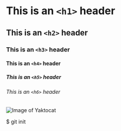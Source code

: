 # This is an `<h1>` header

## This is an `<h2>` header

### This is an `<h3>` header

#### This is an `<h4>` header

##### This is an `<h5>` header

###### This is an `<h6>` header

![Image of Yaktocat](https://octodex.github.com/images/yaktocat.png)

$ git init

